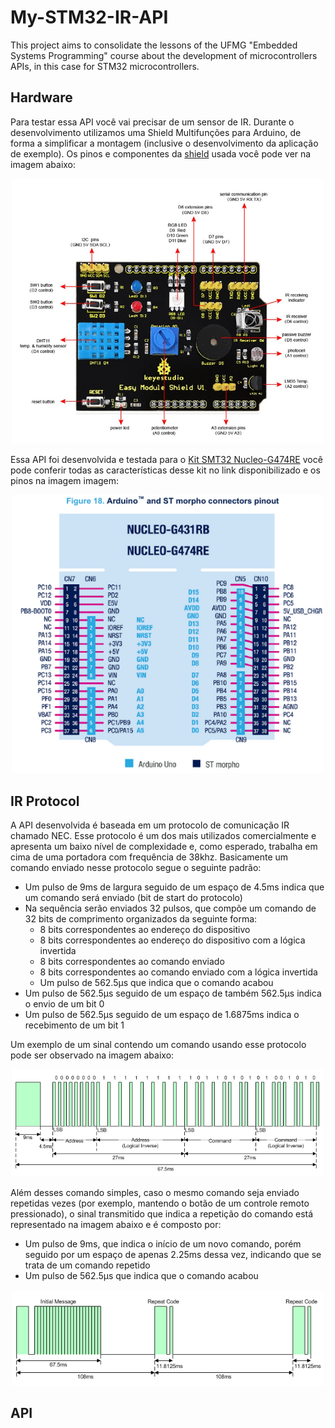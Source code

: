 # My-STM32-IR-API
This project aims to consolidate the lessons of the UFMG "Embedded Systems Programming" course about the development of microcontrollers APIs, in this case for STM32 microcontrollers.

## Hardware
Para testar essa API você vai precisar de um sensor de IR. Durante o desenvolvimento utilizamos uma Shield Multifunções para Arduino, de forma a simplificar a montagem (inclusive o desenvolvimento da aplicação de exemplo). Os pinos e componentes da [shield](https://www.eletrogate.com/shield-multifuncoes-para-arduino-com-sensores) usada você pode ver na imagem abaixo:

<p align="center">
  <img src="images/shield.png" width="500" title="hover text">
</p>

Essa API foi desenvolvida e testada para o [Kit SMT32 Nucleo-G474RE](https://www.st.com/en/microcontrollers-microprocessors/stm32g474re.html#overview) você pode conferir todas as características desse kit no link disponibilizado e os pinos na imagem imagem:

<p align="center">
  <img src="images/stm32.png" width="500" title="hover text">
</p>

## IR Protocol

A API desenvolvida é baseada em um protocolo de comunicação IR chamado NEC. Esse protocolo é um dos mais utilizados comercialmente e apresenta um baixo nível de complexidade e, como esperado, trabalha em cima de uma portadora com frequência de 38khz. Basicamente um comando enviado nesse protocolo segue o seguinte padrão:

- Um pulso de 9ms de largura seguido de um espaço de 4.5ms indica que um comando será enviado (bit de start do protocolo)
- Na sequência serão enviados 32 pulsos, que compõe um comando de 32 bits de comprimento organizados da seguinte forma:
	- 8 bits correspondentes ao endereço do dispositivo
	- 8 bits correspondentes ao endereço do dispositivo com a lógica invertida
	- 8 bits correspondentes ao comando enviado
	- 8 bits correspondentes ao comando enviado com a lógica invertida
	- Um pulso de 562.5µs que indica que o comando acabou
- Um pulso de 562.5µs seguido de um espaço de também 562.5µs indica o envio de um bit 0
- Um pulso de 562.5µs seguido de um espaço de 1.6875ms indica o recebimento de um bit 1

Um exemplo de um sinal contendo um comando usando esse protocolo pode ser observado na imagem abaixo:

<p align="center">
  <img src="images/nec_protocol.png" width="500" title="hover text">
</p>

Além desses comando simples, caso o mesmo comando seja enviado repetidas vezes (por exemplo, mantendo o botão de um controle remoto pressionado), o sinal transmitido que indica a repetição do comando está representado na imagem abaixo e é composto por:

- Um pulso de 9ms, que indica o início de um novo comando, porém seguido por um espaço de apenas 2.25ms dessa vez, indicando que se trata de um comando repetido
- Um pulso de  562.5µs que indica que o comando acabou

<p align="center">
  <img src="images/nec_rep_protocol.png" width="500" title="hover text">
</p>

## API
